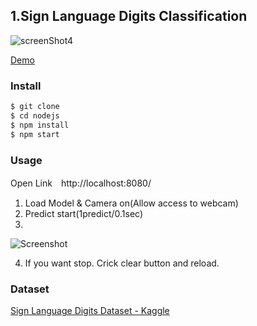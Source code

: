 ## 1.Sign Language Digits Classification

![screenShot4](https://github.com/PonDad/keras_js_examples/blob/master/4_webcam_sign_language_digits_classification/static/img/screenshot_4.png)

[Demo](https://webcam-sign-language-digit.herokuapp.com/)

### Install

```bash
$ git clone 
$ cd nodejs
$ npm install
$ npm start
```

### Usage

Open Link　http://localhost:8080/

1. Load Model & Camera on(Allow access to webcam)
2. Predict start(1predict/0.1sec)
3. 

![Screenshot](https://github.com/PonDad/keras_js_examples/blob/master/4_webcam_sign_language_digits_classification/static/img/Screenshot.png)

4. If you want stop. Crick clear button and reload.

### Dataset

[Sign Language Digits Dataset - Kaggle](https://www.kaggle.com/ardamavi/sign-language-digits-dataset)
